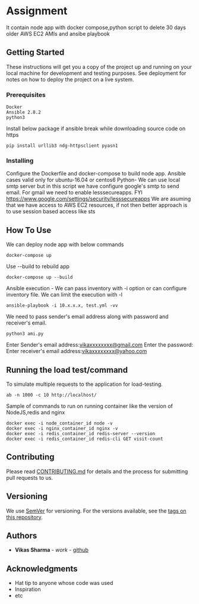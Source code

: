# Assignment

It contain node app with docker compose,python script to delete 30 days older AWS EC2 AMIs and ansibe playbook
## Getting Started

These instructions will get you a copy of the project up and running on your local machine for development and testing purposes. See deployment for notes on how to deploy the project on a live system.

### Prerequisites

```
Docker
Ansible 2.8.2
python3
```
Install below package if ansible break while downloading source code on https
```
pip install urllib3 ndg-httpsclient pyasn1
```
### Installing

Configure the Dockerfile and docker-compose to build node app.
Ansible cases valid only for ubuntu-16.04 or centos6
Python- We can use local smtp server but in this script we have configure google's smtp to send email.
For gmail we need to enable lesssecureapps. FYI https://www.google.com/settings/security/lesssecureapps
We are asuming that we have access to AWS EC2 resources, if not then better approach is to use session based access like sts

## How To Use
We can deploy node app with below commands

```
docker-compose up
```

Use --build to rebuild app

```
docker-compose up --build
```

Ansible execution - We can pass inventory with -i option or can configure inventory file. We can limit the execution with -l
```
ansible-playbook -i 10.x.x.x, test.yml -vv
```

We need to pass sender's email address along with password and receiver's email.

```
python3 ami.py
```
Enter Sender's email address:vikaxxxxxxxx@gmail.com
Enter the password:
Enter receiver's email address:vikaxxxxxxxx@yahoo.com

## Running the load test/command

To simulate multiple requests to the application for load-testing.

```
ab -n 1000 -c 10 http://localhost/
```

Sample of commands to run on running container like the version of NodeJS,redis and nginx

```
docker exec -i node_container_id node -v
docker exec -i nginx_container_id nginx -v
docker exec -i redis_container_id redis-server --version
docker exec -i redis_container_id redis-cli GET visit-count
```



## Contributing

Please read [CONTRIBUTING.md](https://github.com/vikas-prabhakar/Assignment/blob/master/CONTRIBUTING.md) for details and the process for submitting pull requests to us.

## Versioning

We use [SemVer](http://semver.org/) for versioning. For the versions available, see the [tags on this repository](https://github.com/your/project/tags).

## Authors

* **Vikas Sharma** - *work* - [github](https://github.com/vikas-prabhakar)


## Acknowledgments

* Hat tip to anyone whose code was used
* Inspiration
* etc
